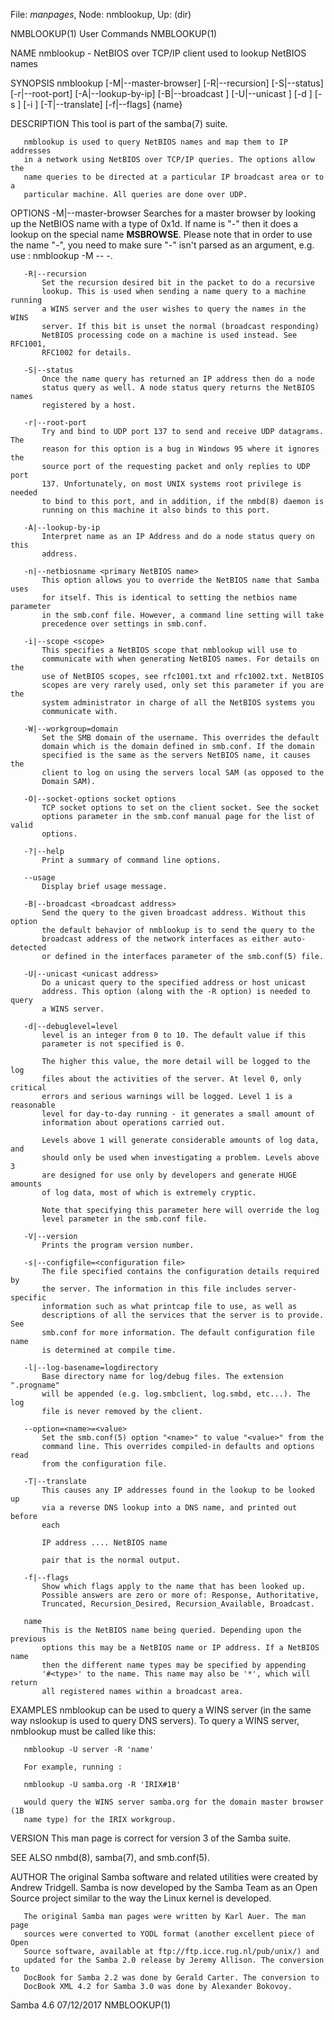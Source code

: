 File: *manpages*,  Node: nmblookup,  Up: (dir)

NMBLOOKUP(1)                     User Commands                    NMBLOOKUP(1)



NAME
       nmblookup - NetBIOS over TCP/IP client used to lookup NetBIOS names

SYNOPSIS
       nmblookup [-M|--master-browser] [-R|--recursion] [-S|--status]
        [-r|--root-port] [-A|--lookup-by-ip]
        [-B|--broadcast <broadcast address>] [-U|--unicast <unicast address>]
        [-d <debug level>] [-s <smb config file>] [-i <NetBIOS scope>]
        [-T|--translate] [-f|--flags] {name}

DESCRIPTION
       This tool is part of the samba(7) suite.

       nmblookup is used to query NetBIOS names and map them to IP addresses
       in a network using NetBIOS over TCP/IP queries. The options allow the
       name queries to be directed at a particular IP broadcast area or to a
       particular machine. All queries are done over UDP.

OPTIONS
       -M|--master-browser
           Searches for a master browser by looking up the NetBIOS name with a
           type of 0x1d. If
            name is "-" then it does a lookup on the special name
           __MSBROWSE__. Please note that in order to use the name "-", you
           need to make sure "-" isn't parsed as an argument, e.g. use :
           nmblookup -M -- -.

       -R|--recursion
           Set the recursion desired bit in the packet to do a recursive
           lookup. This is used when sending a name query to a machine running
           a WINS server and the user wishes to query the names in the WINS
           server. If this bit is unset the normal (broadcast responding)
           NetBIOS processing code on a machine is used instead. See RFC1001,
           RFC1002 for details.

       -S|--status
           Once the name query has returned an IP address then do a node
           status query as well. A node status query returns the NetBIOS names
           registered by a host.

       -r|--root-port
           Try and bind to UDP port 137 to send and receive UDP datagrams. The
           reason for this option is a bug in Windows 95 where it ignores the
           source port of the requesting packet and only replies to UDP port
           137. Unfortunately, on most UNIX systems root privilege is needed
           to bind to this port, and in addition, if the nmbd(8) daemon is
           running on this machine it also binds to this port.

       -A|--lookup-by-ip
           Interpret name as an IP Address and do a node status query on this
           address.

       -n|--netbiosname <primary NetBIOS name>
           This option allows you to override the NetBIOS name that Samba uses
           for itself. This is identical to setting the netbios name parameter
           in the smb.conf file. However, a command line setting will take
           precedence over settings in smb.conf.

       -i|--scope <scope>
           This specifies a NetBIOS scope that nmblookup will use to
           communicate with when generating NetBIOS names. For details on the
           use of NetBIOS scopes, see rfc1001.txt and rfc1002.txt. NetBIOS
           scopes are very rarely used, only set this parameter if you are the
           system administrator in charge of all the NetBIOS systems you
           communicate with.

       -W|--workgroup=domain
           Set the SMB domain of the username. This overrides the default
           domain which is the domain defined in smb.conf. If the domain
           specified is the same as the servers NetBIOS name, it causes the
           client to log on using the servers local SAM (as opposed to the
           Domain SAM).

       -O|--socket-options socket options
           TCP socket options to set on the client socket. See the socket
           options parameter in the smb.conf manual page for the list of valid
           options.

       -?|--help
           Print a summary of command line options.

       --usage
           Display brief usage message.

       -B|--broadcast <broadcast address>
           Send the query to the given broadcast address. Without this option
           the default behavior of nmblookup is to send the query to the
           broadcast address of the network interfaces as either auto-detected
           or defined in the interfaces parameter of the smb.conf(5) file.

       -U|--unicast <unicast address>
           Do a unicast query to the specified address or host unicast
           address. This option (along with the -R option) is needed to query
           a WINS server.

       -d|--debuglevel=level
           level is an integer from 0 to 10. The default value if this
           parameter is not specified is 0.

           The higher this value, the more detail will be logged to the log
           files about the activities of the server. At level 0, only critical
           errors and serious warnings will be logged. Level 1 is a reasonable
           level for day-to-day running - it generates a small amount of
           information about operations carried out.

           Levels above 1 will generate considerable amounts of log data, and
           should only be used when investigating a problem. Levels above 3
           are designed for use only by developers and generate HUGE amounts
           of log data, most of which is extremely cryptic.

           Note that specifying this parameter here will override the log
           level parameter in the smb.conf file.

       -V|--version
           Prints the program version number.

       -s|--configfile=<configuration file>
           The file specified contains the configuration details required by
           the server. The information in this file includes server-specific
           information such as what printcap file to use, as well as
           descriptions of all the services that the server is to provide. See
           smb.conf for more information. The default configuration file name
           is determined at compile time.

       -l|--log-basename=logdirectory
           Base directory name for log/debug files. The extension ".progname"
           will be appended (e.g. log.smbclient, log.smbd, etc...). The log
           file is never removed by the client.

       --option=<name>=<value>
           Set the smb.conf(5) option "<name>" to value "<value>" from the
           command line. This overrides compiled-in defaults and options read
           from the configuration file.

       -T|--translate
           This causes any IP addresses found in the lookup to be looked up
           via a reverse DNS lookup into a DNS name, and printed out before
           each

           IP address .... NetBIOS name

           pair that is the normal output.

       -f|--flags
           Show which flags apply to the name that has been looked up.
           Possible answers are zero or more of: Response, Authoritative,
           Truncated, Recursion_Desired, Recursion_Available, Broadcast.

       name
           This is the NetBIOS name being queried. Depending upon the previous
           options this may be a NetBIOS name or IP address. If a NetBIOS name
           then the different name types may be specified by appending
           '#<type>' to the name. This name may also be '*', which will return
           all registered names within a broadcast area.

EXAMPLES
       nmblookup can be used to query a WINS server (in the same way nslookup
       is used to query DNS servers). To query a WINS server, nmblookup must
       be called like this:

       nmblookup -U server -R 'name'

       For example, running :

       nmblookup -U samba.org -R 'IRIX#1B'

       would query the WINS server samba.org for the domain master browser (1B
       name type) for the IRIX workgroup.

VERSION
       This man page is correct for version 3 of the Samba suite.

SEE ALSO
       nmbd(8), samba(7), and smb.conf(5).

AUTHOR
       The original Samba software and related utilities were created by
       Andrew Tridgell. Samba is now developed by the Samba Team as an Open
       Source project similar to the way the Linux kernel is developed.

       The original Samba man pages were written by Karl Auer. The man page
       sources were converted to YODL format (another excellent piece of Open
       Source software, available at ftp://ftp.icce.rug.nl/pub/unix/) and
       updated for the Samba 2.0 release by Jeremy Allison. The conversion to
       DocBook for Samba 2.2 was done by Gerald Carter. The conversion to
       DocBook XML 4.2 for Samba 3.0 was done by Alexander Bokovoy.



Samba 4.6                         07/12/2017                      NMBLOOKUP(1)
